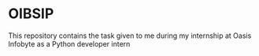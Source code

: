 # OIBSIP
This repository contains the task given to me during my internship at Oasis Infobyte as a Python developer intern
